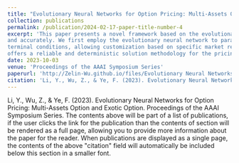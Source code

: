 ```yaml
---
title: "Evolutionary Neural Networks for Option Pricing: Multi-Assets Option and Exotic Option"
collection: publications
permalink: /publication/2024-02-17-paper-title-number-4
excerpt: 'This paper presents a novel framework based on the evolutionary neural network to solve the generalized Black-Scholes equation arising in the financial market efficiently
and accurately. We first employ the evolutionary neural network to parameterize the PDE involved in option pricing into ODE. Thus we may use a standard ODE solver to solve the ODE problem. The framework is flexible and can handle various boundary conditions and
terminal conditions, allowing customization based on specific market requirements and scenarios. Moreover, our method
offers a reliable and deterministic solution methodology for the pricing framework, as it does not rely on stochastic training. This deterministic nature enhances the reliability and stability of our approach, making it well-suited for real-world applications in option pricing and financial markets. The experiments on multiple settings are carried out to illustrate the applicability and accuracy of the proposed framework.'
date: 2023-10-03
venue: 'Proceedings of the AAAI Symposium Series'
paperurl: 'http://Zelin-Wu.github.io/files/Evolutionary Neural Networks for Option Pricing.pdf'
citation: 'Li, Y., Wu, Z., & Ye, F. (2023). Evolutionary Neural Networks for Option Pricing: Multi-Assets Option and Exotic Option. <i>Proceedings of the AAAI Symposium Series</i>.'
---
```

Li, Y., Wu, Z., & Ye, F. (2023). Evolutionary Neural Networks for Option Pricing: Multi-Assets Option and Exotic Option. Proceedings of the AAAI Symposium Series.
The contents above will be part of a list of publications, if the user clicks the link for the publication than the contents of section will be rendered as a full page, allowing you to provide more information about the paper for the reader. When publications are displayed as a single page, the contents of the above "citation" field will automatically be included below this section in a smaller font.
